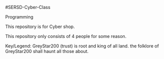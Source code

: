 #SERSD-Cyber-Class

Programming

This repository is for Cyber shop.

This repository only consists of 4 people for some reason.

Key/Legend:
GreyStar200 (trust) is root and king of all land.
the folklore of GreyStar200 shall haunt all those about.
